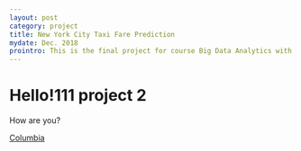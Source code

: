 ```yaml
---
layout: post
category: project
title: New York City Taxi Fare Prediction
mydate: Dec. 2018
prointro: This is the final project for course Big Data Analytics with teammates Shuhao Qiao and Yunfei Wang, where we adopts different machine learning techniques and builds a demo Python application for users to predict taxi fares in New York City. The project is open-source and available on <a href="https://github.com/Sapphirine/NYC-Taxi-Fare-Prediction">GitHub</a>.
---
```

# Hello!111 project 2

How are you?

[Columbia](http://www.columbia.edu)
